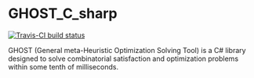 # GHOST_C_sharp

[![Travis-CI build status](https://api.travis-ci.org/richoux/GHOST_C_sharp.png)](https://travis-ci.org/richoux/GHOST_C_sharp)

GHOST (General meta-Heuristic Optimization Solving Tool) is a C# library designed to solve combinatorial satisfaction and optimization problems within some tenth of milliseconds.
